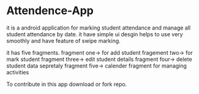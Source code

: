 # Attendence-App

it is a android application for marking student attendance and manage all student attendance by date. it have simple ui desgin helps to use very smoothly and have feature of swipe marking.

it has five fragments.
fragment one-> for add student
fragement two-> for mark student
fragment three-> edit student details
fragment four-> delete student data sepretaly
fragment five-> calender fragment for managing activities

To contribute in this app download or fork repo.
